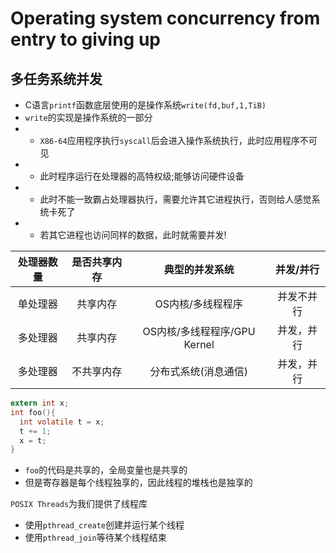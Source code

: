 # Operating system concurrency from entry to giving up

## 多任务系统并发
* C语言`printf`函数底层使用的是操作系统`write(fd,buf,1,TiB)`
* `write`的实现是操作系统的一部分
* *  `X86-64`应用程序执行`syscall`后会进入操作系统执行，此时应用程序不可见
* * 此时程序运行在处理器的高特权级;能够访问硬件设备
* * 此时不能一致霸占处理器执行，需要允许其它进程执行，否则给人感觉系统卡死了
* * 若其它进程也访问同样的数据，此时就需要并发!


|处理器数量|是否共享内存|典型的并发系统|并发/并行|
|:-:|:-:|:-:|:-:|
|单处理器|共享内存|OS内核/多线程程序|并发不并行|
|多处理器|共享内存|OS内核/多线程程序/GPU Kernel|并发，并行|
|多处理器|不共享内存|分布式系统(消息通信)|并发，并行|

```C
extern int x;
int foo(){
  int volatile t = x;
  t += 1;
  x = t;
}
```
* `foo`的代码是共享的，全局变量也是共享的
* 但是寄存器是每个线程独享的，因此线程的堆栈也是独享的

`POSIX Threads`为我们提供了线程库
* 使用`pthread_create`创建并运行某个线程
* 使用`pthread_join`等待某个线程结束
